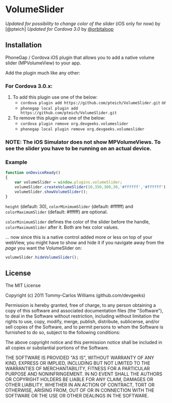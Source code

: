 VolumeSlider
============

*Updated for possibility to change color of the slider* (iOS only for now) by [@pteich]
*Updated for Cordova 3.0* by [@orbitaloop](https://github.com/orbitaloop)

Installation
------------

PhoneGap / Cordova iOS plugin that allows you to add a native volume slider (MPVolumeView) to your app.

Add the plugin much like any other:

### For Cordova 3.0.x:

1. To add this plugin use one of the below:
	- `cordova plugin add https://github.com/pteich/VolumeSlider.git` or
	- `phonegap local plugin add https://github.com/pteich/VolumeSlider.git`
2. To remove this plugin use one of the below:
	- `cordova plugin remove org.devgeeks.volumeslider`
	- `phonegap local plugin remove org.devgeeks.volumeslider`

### NOTE: The iOS Simulator does not show MPVolumeViews. To see the slider you have to be running on an actual device.

### Example
```javascript
function onDeviceReady()
{
	var volumeSlider = window.plugins.volumeSlider;
	volumeSlider.createVolumeSlider(10,350,300,30,'#ffffff','#ffffff'); // origin x, origin y, width, height, colorMinimumSlider, colorMaximumSlider
	volumeSlider.showVolumeSlider();
}
```
`height` (default: 30), `colorMinimumSlider` (default: #ffffff) and `colorMaximumSlider` (default: #ffffff) are optional.

`colorMinimumSlider` defines the color of the slider before the handle, `colorMaximumSlider` after it. Both are hex color values.

... now since this is a native control added more or less on top of your webView, you might have to show and hide it if you navigate away from the _page_ you want the VolumeSlider on:

```javascript
volumeSlider.hideVolumeSlider();
```


## License

The MIT License

Copyright (c) 2011 Tommy-Carlos Williams (github.com/devgeeks)

Permission is hereby granted, free of charge, to any person obtaining a copy of this software and associated documentation files (the "Software"), to deal in the Software without restriction, including without limitation the rights to use, copy, modify, merge, publish, distribute, sublicense, and/or sell copies of the Software, and to permit persons to whom the Software is furnished to do so, subject to the following conditions:

The above copyright notice and this permission notice shall be included in all copies or substantial portions of the Software.

THE SOFTWARE IS PROVIDED "AS IS", WITHOUT WARRANTY OF ANY KIND, EXPRESS OR IMPLIED, INCLUDING BUT NOT LIMITED TO THE WARRANTIES OF MERCHANTABILITY, FITNESS FOR A PARTICULAR PURPOSE AND NONINFRINGEMENT. IN NO EVENT SHALL THE AUTHORS OR COPYRIGHT HOLDERS BE LIABLE FOR ANY CLAIM, DAMAGES OR OTHER LIABILITY, WHETHER IN AN ACTION OF CONTRACT, TORT OR OTHERWISE, ARISING FROM, OUT OF OR IN CONNECTION WITH THE SOFTWARE OR THE USE OR OTHER DEALINGS IN THE SOFTWARE.
